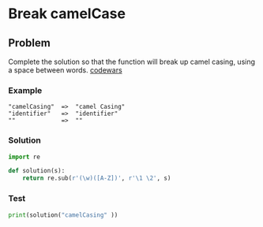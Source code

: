 # Break camelCase
## Problem
Complete the solution so that the function will break up camel casing, using a space between words.
[codewars](https://www.codewars.com/kata/5208f99aee097e6552000148)

### Example
```
"camelCasing"  =>  "camel Casing"
"identifier"   =>  "identifier"
""             =>  ""
```

### Solution
```python
import re

def solution(s):
    return re.sub(r'(\w)([A-Z])', r'\1 \2', s)
```

### Test
```python
print(solution("camelCasing" ))
```
